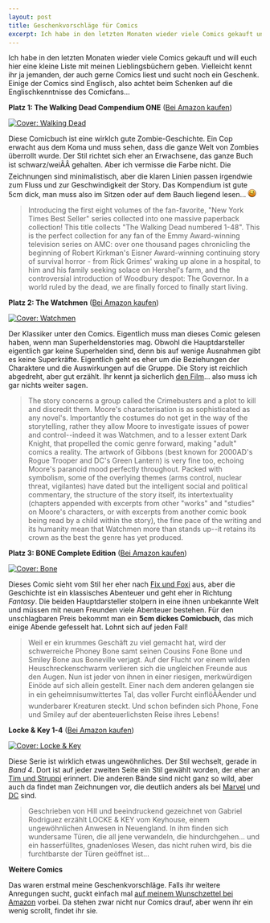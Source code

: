 ```yaml
---
layout: post
title: Geschenkvorschläge für Comics
excerpt: Ich habe in den letzten Monaten wieder viele Comics gekauft und will euch hier eine kleine Liste mit meinen Lieblingsbüchern geben.  Vielleicht kennt ihr ja jemanden, der auch gerne Comics liest und sucht noch ein Geschenk. Einige der Comics sind Englisch, also achtet beim Schenken auf die Englischkenntnisse des Comicfans...
---
```

Ich habe in den letzten Monaten wieder viele Comics gekauft und will
euch hier eine kleine Liste mit meinen Lieblingsbüchern geben.
Vielleicht kennt ihr ja jemanden, der auch gerne Comics liest und sucht
noch ein Geschenk. Einige der Comics sind Englisch, also achtet beim
Schenken auf die Englischkenntnisse des Comicfans...

**Platz 1: The Walking Dead Compendium ONE** ([Bei Amazon kaufen][1])

[![Cover: Walking Dead](http://ecx.images-amazon.com/images/I/51UivS0FyYL._SL500_AA300_.jpg)][1]

Diese Comicbuch ist eine wirklch gute Zombie-Geschichte. Ein Cop erwacht
aus dem Koma und muss sehen, dass die ganze Welt von Zombies überrollt
wurde. Der Stil richtet sich eher an Erwachsene, das ganze Buch ist
schwarz/weiÃÂ gehalten. Aber ich vermisse die Farbe nicht. Die
Zeichnungen sind minimalistisch, aber die klaren Linien passen irgendwie
zum Fluss und zur Geschwindigkeit der Story. Das Kompendium ist gute 5cm
dick, man muss also im Sitzen oder auf dem Bauch liegend lesen...
![;-)](/img/emotes/face-wink.png)

> Introducing the first eight volumes of the fan-favorite, "New York
> Times Best Seller" series collected into one massive paperback
> collection! This title collects "The Walking Dead numbered 1-48". This
> is the perfect collection for any fan of the Emmy Award-winning
> television series on AMC: over one thousand pages chronicling the
> beginning of Robert Kirkman's Eisner Award-winning continuing story of
> survival horror - from Rick Grimes' waking up alone in a hospital, to
> him and his family seeking solace on Hershel's farm, and the
> controversial introduction of Woodbury despot: The Governor. In a
> world ruled by the dead, we are finally forced to finally start
> living.

**Platz 2: The Watchmen** ([Bei Amazon kaufen][2])

[![Cover: Watchmen](http://ecx.images-amazon.com/images/I/51415tnd9ZL._BO2,204,203,200_PIsitb-sticker-arrow-click,TopRight,35,-76_AA300_SH20_OU03_.jpg)][2]

Der Klassiker unter den Comics. Eigentlich muss man dieses Comic gelesen
haben, wenn man Superheldenstories mag. Obwohl die Hauptdarsteller
eigentlich gar keine Superhelden sind, denn bis auf wenige Ausnahmen
gibt es keine Superkräfte. Eigentlich geht es eher um die Beziehungen
der Charaktere und die Auswirkungen auf die Gruppe. Die Story ist
reichlich abgedreht, aber gut erzählt. Ihr kennt ja sicherlich [den
Film][5]... also muss ich gar nichts weiter sagen.

> The story concerns a group called the Crimebusters and a plot to kill
> and discredit them. Moore's characterisation is as sophisticated as
> any novel's. Importantly the costumes do not get in the way of the
> storytelling, rather they allow Moore to investigate issues of power
> and control--indeed it was Watchmen, and to a lesser extent Dark
> Knight, that propelled the comic genre forward, making "adult" comics
> a reality. The artwork of Gibbons (best known for 2000AD's Rogue
> Trooper and DC's Green Lantern) is very fine too, echoing Moore's
> paranoid mood perfectly throughout. Packed with symbolism, some of the
> overlying themes (arms control, nuclear threat, vigilantes) have dated
> but the intelligent social and political commentary, the structure of
> the story itself, its intertextuality (chapters appended with excerpts
> from other "works" and "studies" on Moore's characters, or with
> excerpts from another comic book being read by a child within the
> story), the fine pace of the writing and its humanity mean that
> Watchmen more than stands up--it retains its crown as the best the
> genre has yet produced.

**Platz 3: BONE Complete Edition** ([Bei Amazon kaufen][3])

[![Cover: Bone](http://ecx.images-amazon.com/images/I/51lJZwGKXtL._SL500_AA300_.jpg)][3]

Dieses Comic sieht vom Stil her eher nach [Fix und Foxi][4] aus, aber
die Geschichte ist ein klassisches Abenteuer und geht eher in Richtung
*Fantasy*. Die beiden Hauptdarsteller stolpern in eine ihnen unbekannte
Welt und müssen mit neuen Freunden viele Abenteuer bestehen. Für den
unschlagbaren Preis bekommt man ein **5cm dickes Comicbuch**, das mich
einige Abende gefesselt hat. Lohnt sich auf jeden Fall!

> Weil er ein krummes Geschäft zu viel gemacht hat, wird der
> schwerreiche Phoney Bone samt seinen Cousins Fone Bone und Smiley Bone
> aus Boneville verjagt. Auf der Flucht vor einem wilden
> Heuschreckenschwarm verlieren sich die ungleichen Freunde aus den
> Augen. Nun ist jeder von ihnen in einer riesigen, merkwürdigen Einöde
> auf sich allein gestellt. Einer nach dem anderen gelangen sie in ein
> geheimnisumwittertes Tal, das voller Furcht einflöÃÂender und
> wunderbarer Kreaturen steckt. Und schon befinden sich Phone, Fone und
> Smiley auf der abenteuerlichsten Reise ihres Lebens!

**Locke & Key 1-4** ([Bei Amazon kaufen][7])

[![Cover: Locke & Key](http://ecx.images-amazon.com/images/I/512idoJzPYL._BO2,204,203,200_PIsitb-sticker-arrow-click,TopRight,35,-76_AA300_SH20_OU03_.jpg)][7]

Diese Serie ist wirklich etwas ungewöhnliches. Der Stil wechselt, gerade
in *Band 4*. Dort ist auf jeder zweiten Seite ein Stil gewählt worden,
der eher an [Tim und Struppi][8] erinnert. Die anderen Bände sind nicht
ganz so wild, aber auch da findet man Zeichnungen vor, die deutlich
anders als bei [Marvel][9] und [DC][10] sind.

> Geschrieben von Hill und beeindruckend gezeichnet von Gabriel
> Rodriguez erzählt LOCKE & KEY vom Keyhouse, einem ungewöhnlichen
> Anwesen in Neuengland. In ihm finden sich wundersame Türen, die all
> jene verwandeln, die hindurchgehen... und ein hasserfülltes, gnadenloses
> Wesen, das nicht ruhen wird, bis die furchtbarste der Türen geöffnet
> ist...

**Weitere Comics**

Das waren erstmal meine Geschenkvorschläge. Falls ihr weitere Anregungen
sucht, guckt einfach mal [auf meinem Wunschzettel bei Amazon][6] vorbei.
Da stehen zwar nicht nur Comics drauf, aber wenn ihr ein wenig scrollt,
findet ihr sie.

[1]: http://www.amazon.de/Walking-Dead-Compendium-1/dp/1607060760/kopisde-21
[2]: http://www.amazon.de/Watchmen-Alan-Moore/dp/1401219268/kopisde-21
[3]: http://www.amazon.de/Bone-Complete-Einzelband-Jeff-Smith/dp/386719744X/kopisde-21
[4]: http://de.wikipedia.org/wiki/Fix_und_Foxi
[5]: http://www.imdb.de/title/tt0409459/
[6]: http://www.amazon.de/registry/wishlist/3SQP4C5CBEA9/
[7]: http://www.amazon.de/Locke-Key-Band-Willkommen-Lovecraft/dp/3866078501/kopisde-21
[8]: http://de.wikipedia.org/wiki/Tim_und_Struppi
[9]: http://marvel.com/
[10]: http://www.dccomics.com/dccomics/

